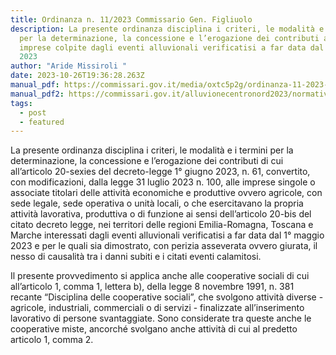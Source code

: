 ```yaml
---
title: Ordinanza n. 11/2023 Commissario Gen. Figliuolo
description: La presente ordinanza disciplina i criteri, le modalità e i termini
  per la determinazione, la concessione e l’erogazione dei contributi alle
  imprese colpite dagli eventi alluvionali verificatisi a far data dal 1° maggio
  2023
author: "Aride Missiroli "
date: 2023-10-26T19:36:28.263Z
manual_pdf: https://commissari.gov.it/media/oxtc5p2g/ordinanza-11-2023-completa_firmato.pdf
manual_pdf2: https://commissari.gov.it/alluvionecentronord2023/normativa/ordinanze/elenco-ordinanze/
tags:
  - post
  - featured
---
```

La presente ordinanza disciplina i criteri, le modalità e i termini per la determinazione, la concessione e l’erogazione dei contributi di cui all’articolo 20-sexies del decreto-legge 1° giugno 2023, n. 61, convertito, con modificazioni, dalla legge 31 luglio 2023 n. 100, alle imprese singole o associate titolari delle attività economiche e produttive ovvero agricole, con sede legale, sede operativa o unità locali, o che esercitavano la propria attività lavorativa, produttiva o di funzione ai sensi dell’articolo 20-bis del citato decreto legge, nei territori delle regioni Emilia-Romagna, Toscana e Marche interessati dagli eventi alluvionali verificatisi a far data dal 1° maggio 2023 e per le quali sia dimostrato, con perizia asseverata ovvero giurata, il nesso di causalità tra i danni subiti e i citati eventi calamitosi.

Il presente provvedimento si applica anche alle cooperative sociali di cui all’articolo 1, comma 1, lettera b), della legge 8 novembre 1991, n. 381 recante “Disciplina delle cooperative sociali”, che svolgono attività diverse - agricole, industriali, commerciali o di servizi - finalizzate all’inserimento lavorativo di persone svantaggiate. Sono considerate tra queste anche le cooperative miste, ancorché svolgano anche attività di cui al predetto articolo 1, comma 2.